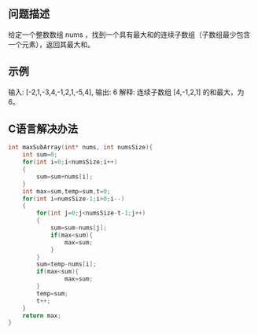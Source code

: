 问题描述
-------------

给定一个整数数组 nums ，找到一个具有最大和的连续子数组（子数组最少包含一个元素），返回其最大和。

示例
-------------

输入: [-2,1,-3,4,-1,2,1,-5,4],
输出: 6
解释: 连续子数组 [4,-1,2,1] 的和最大，为 6。

C语言解决办法
--------------
```c
int maxSubArray(int* nums, int numsSize){
    int sum=0;
    for(int i=0;i<numsSize;i++)
    {
        sum=sum+nums[i];
    }
    int max=sum,temp=sum,t=0;
    for(int i=numsSize-1;i>0;i--)
    {
        for(int j=0;j<numsSize-t-1;j++)
        {
            sum=sum-nums[j];
            if(max<sum){
                max=sum;
            }
        }
        sum=temp-nums[i];
        if(max<sum){
                max=sum;
        }
        temp=sum;
        t++;
    }
    return max;
}
```
